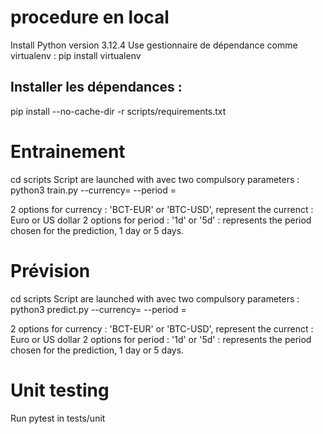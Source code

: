 
# procedure en local
Install Python version 3.12.4
Use gestionnaire de dépendance comme virtualenv :
pip install virtualenv

## Installer les dépendances :
pip install --no-cache-dir -r scripts/requirements.txt

# Entrainement
cd scripts
Script are launched with avec two compulsory parameters :
python3 train.py --currency= <currency> --period = <period>

2 options for currency : 'BCT-EUR' or 'BTC-USD', represent the currenct : Euro or US dollar
2 options for period : '1d' or '5d' : represents the period chosen for the prediction, 1 day or 5 days.

# Prévision
cd scripts
Script are launched with avec two compulsory parameters :
python3 predict.py --currency= <currency> --period = <period>

2 options for currency : 'BCT-EUR' or 'BTC-USD', represent the currenct : Euro or US dollar
2 options for period : '1d' or '5d' : represents the period chosen for the prediction, 1 day or 5 days.

# Unit testing
Run pytest in tests/unit
